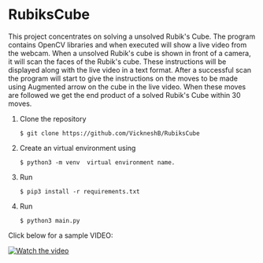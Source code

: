 # RubiksCube
This project concentrates on solving a unsolved Rubik's Cube. The program contains OpenCV libraries and when executed will show a live video from the webcam. When a unsolved Rubik's cube is shown in front of a camera, it will scan the faces of the Rubik's cube. These instructions will be displayed along with the live video in a text format. After a successful scan the program will start to give the instructions on the moves to be made using Augmented arrow on the cube in the live video. When these moves are followed we get the end product of a solved Rubik's Cube within 30 moves.

1.  Clone the repository
	```
	$ git clone https://github.com/VickneshB/RubiksCube
	```
2.  Create an virtual environment using
	```
	$ python3 -m venv  virtual environment name.
	```
3.  Run 
	```
	$ pip3 install -r requirements.txt
	```
4.  Run
	```
	$ python3 main.py
	```
	
Click below for a sample VIDEO:


[![Watch the video](https://img.youtube.com/vi/7dYNsFPmbRQ/sddefault.jpg)](https://youtu.be/7dYNsFPmbRQ)
